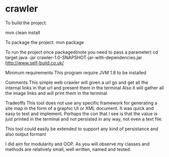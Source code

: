 # crawler
To build the project:

mvn clean install


To package the project:
mvn package

To run the project once packaged(note you need to pass a parameter)
cd target
java -jar crawler-1.0-SNAPSHOT-jar-with-dependencies.jar http://www.self-build.co.uk/

Minimum requirements
This program require JVM 1.8 to be installed

Comments
This simple web crawler will given a url go and get all the internal links in that url and present them in the terminal
Also it will gather all the image links and will print them in the terminal

Tradeoffs
This tool does not use any specific framework for generating a site map in the form of a graphic UI or XML document. 
It was quick and easy to test and implement. Perhaps the con that I see is that the value is just printed in the terminal and not persisted in any way, not even a text file.

This tool could easily be extended to support any kind of persistance and also output formant

I did aim for modularity and OOP. As you will observe my classes and methods are relatively small, well written, named and tested.

